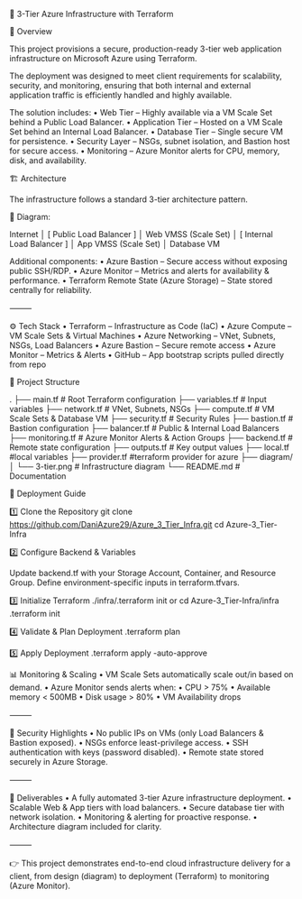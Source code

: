 🚀 3-Tier Azure Infrastructure with Terraform

📖 Overview

This project provisions a secure, production-ready 3-tier web application infrastructure on Microsoft Azure using Terraform.

The deployment was designed to meet client requirements for scalability, security, and monitoring, ensuring that both internal and external application traffic is efficiently handled and highly available.

The solution includes:
• Web Tier – Highly available via a VM Scale Set behind a Public Load Balancer.
• Application Tier – Hosted on a VM Scale Set behind an Internal Load Balancer.
• Database Tier – Single secure VM for persistence.
• Security Layer – NSGs, subnet isolation, and Bastion host for secure access.
• Monitoring – Azure Monitor alerts for CPU, memory, disk, and availability.

🏗️ Architecture

The infrastructure follows a standard 3-tier architecture pattern.

📌 Diagram:

Internet
│
[ Public Load Balancer ]
│
Web VMSS (Scale Set)
│
[ Internal Load Balancer ]
│
App VMSS (Scale Set)
│
Database VM

Additional components:
• Azure Bastion – Secure access without exposing public SSH/RDP.
• Azure Monitor – Metrics and alerts for availability & performance.
• Terraform Remote State (Azure Storage) – State stored centrally for reliability.

⸻

⚙️ Tech Stack
• Terraform – Infrastructure as Code (IaC)
• Azure Compute – VM Scale Sets & Virtual Machines
• Azure Networking – VNet, Subnets, NSGs, Load Balancers
• Azure Bastion – Secure remote access
• Azure Monitor – Metrics & Alerts
• GitHub – App bootstrap scripts pulled directly from repo

📂 Project Structure

.
├── main.tf # Root Terraform configuration
├── variables.tf # Input variables
├── network.tf # VNet, Subnets, NSGs
├── compute.tf # VM Scale Sets & Database VM
├── security.tf # Security Rules
├── bastion.tf # Bastion configuration
├── balancer.tf # Public & Internal Load Balancers
├── monitoring.tf # Azure Monitor Alerts & Action Groups
├── backend.tf # Remote state configuration
├── outputs.tf # Key output values
├── local.tf #local variables
├── provider.tf #terraform provider for azure
├── diagram/
│ └── 3-tier.png # Infrastructure diagram
└── README.md # Documentation

🚀 Deployment Guide

1️⃣ Clone the Repository
git clone https://github.com/DaniAzure29/Azure_3_Tier_Infra.git
cd Azure-3_Tier-Infra

2️⃣ Configure Backend & Variables

Update backend.tf with your Storage Account, Container, and Resource Group.
Define environment-specific inputs in terraform.tfvars.

3️⃣ Initialize Terraform
./infra/.terraform init
or cd Azure-3_Tier-Infra/infra
.terraform init

4️⃣ Validate & Plan Deployment
.terraform plan

5️⃣ Apply Deployment
.terraform apply -auto-approve

📊 Monitoring & Scaling
• VM Scale Sets automatically scale out/in based on demand.
• Azure Monitor sends alerts when:
• CPU > 75%
• Available memory < 500MB
• Disk usage > 80%
• VM Availability drops

⸻

🔐 Security Highlights
• No public IPs on VMs (only Load Balancers & Bastion exposed).
• NSGs enforce least-privilege access.
• SSH authentication with keys (password disabled).
• Remote state stored securely in Azure Storage.

⸻

🎯 Deliverables
• A fully automated 3-tier Azure infrastructure deployment.
• Scalable Web & App tiers with load balancers.
• Secure database tier with network isolation.
• Monitoring & alerting for proactive response.
• Architecture diagram included for clarity.

⸻

👉 This project demonstrates end-to-end cloud infrastructure delivery for a client, from design (diagram) to deployment (Terraform) to monitoring (Azure Monitor).
